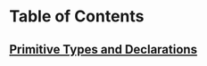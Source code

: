 # Table of Contents

## [Primitive Types and Declarations](./01_primitive_types_and_declarations.md)
